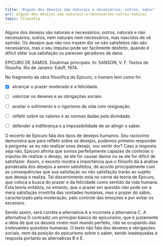 ```yaml
---
title: 'Alguns dos desejos são naturais e necessários; outros, natur'
url: alguns-dos-desejos-sao-naturais-e-necessarios-outros-naturai
topic: filosofia
---
```



Alguns dos desejos são naturais e necessários; outros, naturais e não necessários; outros, nem naturais nem necessários, mas nascidos de vã opinião. Os desejos que não nos trazem dor se não satisfeitos não são necessários, mas o seu impulso pode ser facilmente desfeito, quando é difícil obter sua satisfação ou parecem geradores de dano.

EPICURO DE SAMOS. Doutrinas principais. In: SANSON, V. F. Textos de filosofia. Rio de Janeiro: Eduff, 1974.

No fragmento da obra filosófica de Epicuro, o homem tem como fm



- [x] alcançar o prazer moderado e a felicidade.
- [ ] valorizar os deveres e as obrigações sociais.
- [ ] aceitar o sofrimento e o rigorismo da vida com resignação.
- [ ] refletir sobre os valores e as normas dadas pela divindade.
- [ ] defender a indiferença e a impossibilidade de se atingir o saber.


O excerto de Epicuro fala dos tipos de desejos humanos. Seu raciocínio demonstra que para refletir sobre os desejos, podemos primeiro responder à pergunta: se eu não realizar esse desejo, vou sentir dor? Caso a resposta seja não, Epicuro afirma que somos perfeitamente capazes de controlar o impulso de realizar o desejo, se ele for causar danos ou se ele for difícil de satisfazer. Assim, o excerto mostra a importância que o filósofo dá à análise ponderada dos desejos a serem satisfeitos, de acordo principalmente com as consequências que sua satisfação ou não satisfação trarão ao sujeito que deseja e realiza. Tal discernimento está no cerne da teoria de Epicuro, que coloca a busca do prazer e da felicidade como sentido da vida humana. Esta teoria enfatiza, no entanto, que o prazer em questão não pode ser a mera satisfação irrestrita das vontades humanas, mas o prazer do sábio, caracterizado pela moderação, pelo controle das emoções e por evitar os excessos.

Sendo assim, será correta a alternativa A e incorreta a alternativa C. A alternativa D contradiz um princípio básico do epicurismo, que é justamente a ideia de que os deuses vivem num mundo perfeito, não se ocupando das irrelevantes questões humanas. O texto não fala dos deveres e obrigações sociais, nem da posição do epicurismo sobre o saber, sendo inadequadas à resposta portanto as alternativas B e E.
